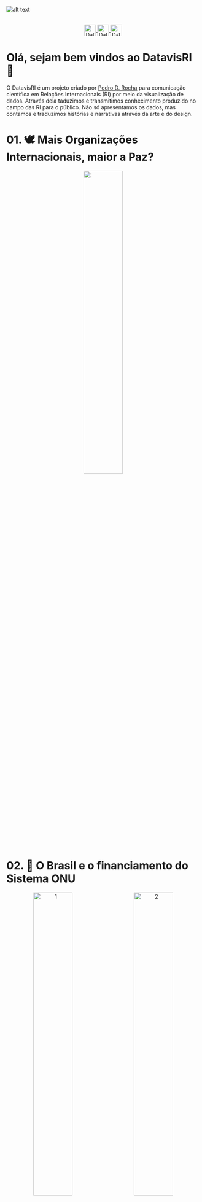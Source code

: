 ![alt text](https://pbs.twimg.com/profile_banners/1467814399788388354/1638901258/1500x500)

<p align="center">
<br>
<a href="https://twitter.com/datavisri">
<img align="center" alt="DatavisRI | Twitter" width="30px" src="https://cdn.jsdelivr.net/npm/simple-icons@v3/icons/twitter.svg" />
</a>
<a href="https://www.linkedin.com/company/80769419/">
<img align="center" alt="DatavisRI" width="30px" src="https://cdn.jsdelivr.net/npm/simple-icons@v3/icons/linkedin.svg" />
</a>
<a href="https://www.instagram.com/datavisri/">
<img align="center" alt="DatavisRI" width="30px" src="https://cdn.jsdelivr.net/npm/simple-icons@v3/icons/instagram.svg" />
</a>
<br>
</p>


# Olá, sejam bem vindos ao DatavisRI 👋 

O DatavisRI é um projeto criado por [Pedro D. Rocha](https://twitter.com/pedro_drocha) para comunicação científica em Relações Internacionais (RI) por meio da visualização de dados. Através dela taduzimos e transmitimos conhecimento produzido no campo das RI para o público. Não só apresentamos os dados, mas contamos e traduzimos histórias e narrativas através da arte e do design. 

# 01. :dove: Mais Organizações Internacionais, maior a Paz? 
<p align = 'center'>
<img width='45%' src=https://pbs.twimg.com/media/FF66XHvXoAUZeqj?format=jpg&name=4096x4096>
</p>


# 02. :money_with_wings: O Brasil e o financiamento do Sistema ONU

<p align="center">
  <img alt="1" src="https://pbs.twimg.com/media/FGenjaNXMAIweA-?format=jpg&name=4096x4096" width="45%">
&nbsp; &nbsp; &nbsp; &nbsp;
  <img alt="2" src="https://pbs.twimg.com/media/FGennifXoAExAkw?format=jpg&name=4096x4096" width="45%">
</p>

<p align="center">
  <img alt="3" src="https://pbs.twimg.com/media/FGeoO47WYAA8Df2?format=jpg&name=4096x4096" width="45%">
&nbsp; &nbsp; &nbsp; &nbsp;
  <img alt="4" src="https://pbs.twimg.com/media/FGeoWE-XMAEvtSE?format=jpg&name=4096x4096" width="45%">
</p>
